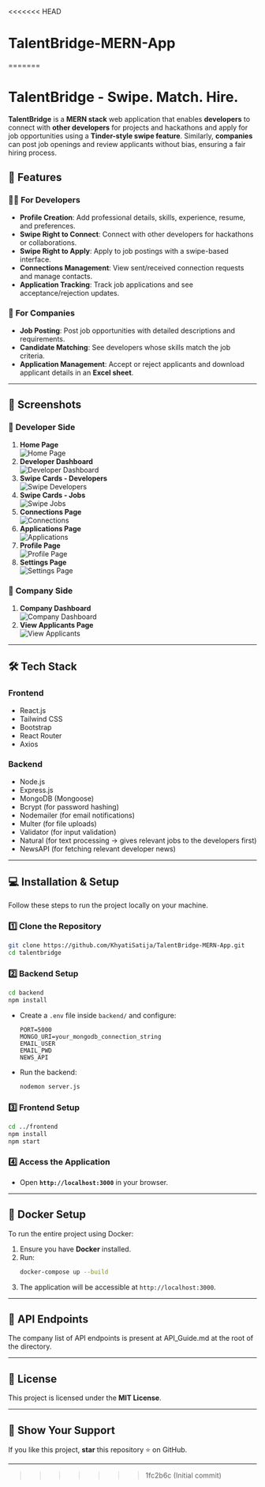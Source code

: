 <<<<<<< HEAD
# TalentBridge-MERN-App
=======
# TalentBridge - Swipe. Match. Hire.

**TalentBridge** is a **MERN stack** web application that enables **developers** to connect with **other developers** for projects and hackathons and apply for job opportunities using a **Tinder-style swipe feature**. Similarly, **companies** can post job openings and review applicants without bias, ensuring a fair hiring process.

## 🚀 Features

### 👨‍💻 **For Developers**
- **Profile Creation**: Add professional details, skills, experience, resume, and preferences.
- **Swipe Right to Connect**: Connect with other developers for hackathons or collaborations.
- **Swipe Right to Apply**: Apply to job postings with a swipe-based interface.
- **Connections Management**: View sent/received connection requests and manage contacts.
- **Application Tracking**: Track job applications and see acceptance/rejection updates.

### 🏢 **For Companies**
- **Job Posting**: Post job opportunities with detailed descriptions and requirements.
- **Candidate Matching**: See developers whose skills match the job criteria.
- **Application Management**: Accept or reject applicants and download applicant details in an **Excel sheet**.

---

## 📸 **Screenshots**

### 🔹 **Developer Side**
1. **Home Page**  
   ![Home Page](./screenshots/homepage.png)  
2. **Developer Dashboard**  
   ![Developer Dashboard](./screenshots/developer_dashboard.png)  
3. **Swipe Cards - Developers**  
   ![Swipe Developers](./screenshots/swipe_developers.png)  
4. **Swipe Cards - Jobs**  
   ![Swipe Jobs](./screenshots/swipe_jobs.png)  
5. **Connections Page**  
   ![Connections](./screenshots/connections.png)  
6. **Applications Page**  
   ![Applications](./screenshots/applications.png)  
7. **Profile Page**  
   ![Profile Page](./screenshots/profile.png)  
8. **Settings Page**  
   ![Settings Page](./screenshots/settings.png)  

### 🔹 **Company Side**
1. **Company Dashboard**  
   ![Company Dashboard](./screenshots/company_dashboard.png)  
2. **View Applicants Page**  
   ![View Applicants](./screenshots/view_applicants.png)  

---

## 🛠️ **Tech Stack**
### **Frontend**
- React.js
- Tailwind CSS
- Bootstrap
- React Router
- Axios

### **Backend**
- Node.js
- Express.js
- MongoDB (Mongoose)
- Bcrypt (for password hashing)
- Nodemailer (for email notifications)
- Multer (for file uploads)
- Validator (for input validation)
- Natural (for text processing -> gives relevant jobs to the developers first)
- NewsAPI (for fetching relevant developer news)

---

## 💻 **Installation & Setup**
Follow these steps to run the project locally on your machine.

### **1️⃣ Clone the Repository**
```sh
git clone https://github.com/KhyatiSatija/TalentBridge-MERN-App.git
cd talentbridge
```

### **2️⃣ Backend Setup**
```sh
cd backend
npm install
```
- Create a `.env` file inside `backend/` and configure:
  ```env
  PORT=5000
  MONGO_URI=your_mongodb_connection_string
  EMAIL_USER
  EMAIL_PWD
  NEWS_API
  ```
- Run the backend:
  ```sh
  nodemon server.js
  ```

### **3️⃣ Frontend Setup**
```sh
cd ../frontend
npm install
npm start
```

### **4️⃣ Access the Application**
- Open **`http://localhost:3000`** in your browser.

---

## 🐳 **Docker Setup**
To run the entire project using Docker:
1. Ensure you have **Docker** installed.
2. Run:
   ```sh
   docker-compose up --build
   ```
3. The application will be accessible at `http://localhost:3000`.

---

## 📜 **API Endpoints**
The company list of API endpoints is present at API_Guide.md at the root of the directory.

---

## 📜 **License**
This project is licensed under the **MIT License**.

---

## 🌟 **Show Your Support**
If you like this project, **star** this repository ⭐ on GitHub.

---
>>>>>>> 1fc2b6c (Initial commit)
